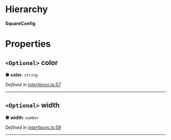 

# Hierarchy

**SquareConfig**

# Properties

<a id="color"></a>

## `<Optional>` color

**● color**: *`string`*

*Defined in [interfaces.ts:57](https://github.com/bigcommerce/typedoc-plugin-markdown/blob/master/test/src/interfaces.ts#L57)*

___
<a id="width"></a>

## `<Optional>` width

**● width**: *`number`*

*Defined in [interfaces.ts:58](https://github.com/bigcommerce/typedoc-plugin-markdown/blob/master/test/src/interfaces.ts#L58)*

___

